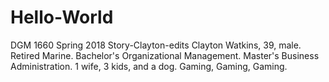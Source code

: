 # Hello-World
DGM 1660 Spring 2018
Story-Clayton-edits
Clayton Watkins, 39, male.
Retired Marine.
Bachelor's Organizational Management.
Master's Business Administration.
1 wife, 3 kids, and a dog.
Gaming, Gaming, Gaming.
